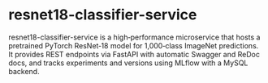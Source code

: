 # resnet18-classifier-service
resnet18-classifier-service is a high‑performance microservice that hosts a pretrained PyTorch ResNet‑18 model for 1,000‑class ImageNet predictions. It provides REST endpoints via FastAPI with automatic Swagger and ReDoc docs, and tracks experiments and versions using MLflow with a MySQL backend.
